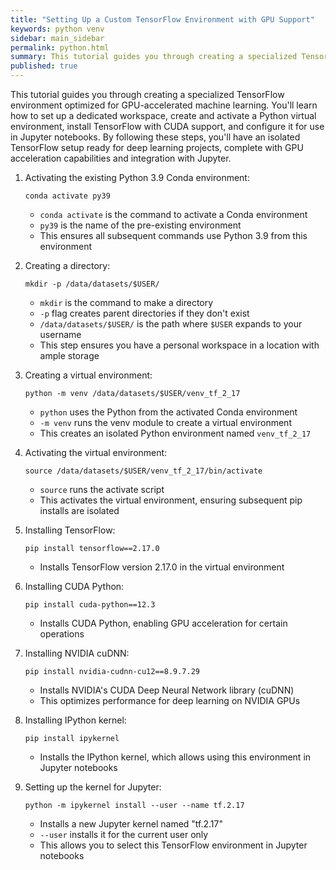 ```yaml
---
title: "Setting Up a Custom TensorFlow Environment with GPU Support"
keywords: python venv
sidebar: main_sidebar
permalink: python.html
summary: This tutorial guides you through creating a specialized TensorFlow environment optimized for GPU-accelerated machine learning. You'll learn how to set up a dedicated workspace, create and activate a Python virtual environment, install TensorFlow with CUDA support, and configure it for use in Jupyter notebooks. By following these steps, you'll have an isolated TensorFlow setup ready for deep learning projects, complete with GPU acceleration capabilities and integration with Jupyter.
published: true
---
```


This tutorial guides you through creating a specialized TensorFlow environment optimized for GPU-accelerated machine learning. You'll learn how to set up a dedicated workspace, create and activate a Python virtual environment, install TensorFlow with CUDA support, and configure it for use in Jupyter notebooks. By following these steps, you'll have an isolated TensorFlow setup ready for deep learning projects, complete with GPU acceleration capabilities and integration with Jupyter.

1. Activating the existing Python 3.9 Conda environment:
   ```
   conda activate py39
   ```
   - `conda activate` is the command to activate a Conda environment
   - `py39` is the name of the pre-existing environment
   - This ensures all subsequent commands use Python 3.9 from this environment

2. Creating a directory:
   ```
   mkdir -p /data/datasets/$USER/
   ```
   - `mkdir` is the command to make a directory
   - `-p` flag creates parent directories if they don't exist
   - `/data/datasets/$USER/` is the path where `$USER` expands to your username
   - This step ensures you have a personal workspace in a location with ample storage

3. Creating a virtual environment:
   ```
   python -m venv /data/datasets/$USER/venv_tf_2_17
   ```
   - `python` uses the Python from the activated Conda environment
   - `-m venv` runs the venv module to create a virtual environment
   - This creates an isolated Python environment named `venv_tf_2_17`

4. Activating the virtual environment:
   ```
   source /data/datasets/$USER/venv_tf_2_17/bin/activate
   ```
   - `source` runs the activate script
   - This activates the virtual environment, ensuring subsequent pip installs are isolated

5. Installing TensorFlow:
   ```
   pip install tensorflow==2.17.0
   ```
   - Installs TensorFlow version 2.17.0 in the virtual environment

6. Installing CUDA Python:
   ```
   pip install cuda-python==12.3
   ```
   - Installs CUDA Python, enabling GPU acceleration for certain operations

7. Installing NVIDIA cuDNN:
   ```
   pip install nvidia-cudnn-cu12==8.9.7.29
   ```
   - Installs NVIDIA's CUDA Deep Neural Network library (cuDNN)
   - This optimizes performance for deep learning on NVIDIA GPUs

8. Installing IPython kernel:
   ```
   pip install ipykernel
   ```
   - Installs the IPython kernel, which allows using this environment in Jupyter notebooks

9. Setting up the kernel for Jupyter:
   ```
   python -m ipykernel install --user --name tf.2.17
   ```
   - Installs a new Jupyter kernel named "tf.2.17"
   - `--user` installs it for the current user only
   - This allows you to select this TensorFlow environment in Jupyter notebooks